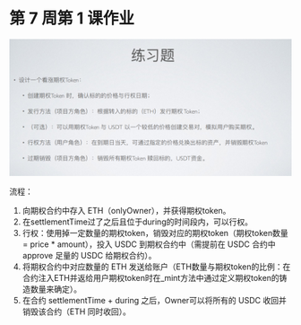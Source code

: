 # 第 7 周第 1 课作业
![w7-1](./IMG/Assignment_w7-1.png)

流程：
1. 向期权合约中存入 ETH（onlyOwner），并获得期权token。
2. 在settlementTime过了之后且位于during的时间段内，可以行权。
3. 行权：使用掉一定数量的期权token，销毁对应的期权token（期权token数量 = price * amount），投入 USDC 到期权合约中（需提前在 USDC 合约中 approve 足量的 USDC 给期权合约）。
4. 将期权合约中对应数量的 ETH 发送给账户（ETH数量与期权token的比例：在合约注入ETH并返给用户期权token时在_mint方法中通过定义期权token的铸造数量来确定）。
5. 在合约 settlementTime + during 之后，Owner可以将所有的 USDC 收回并销毁该合约（ETH 同时收回）。

